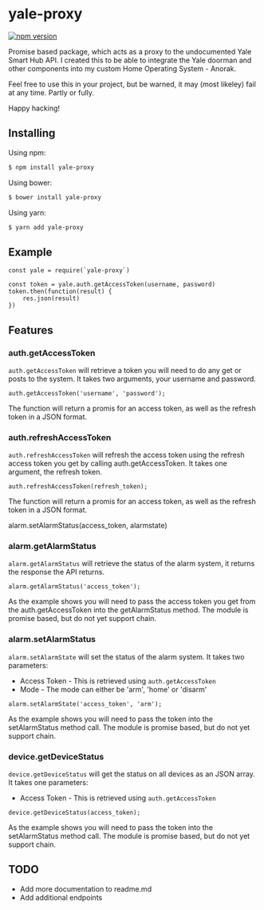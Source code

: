 # yale-proxy

[![npm version](https://img.shields.io/npm/v/yale-proxy.svg?style=flat-square)](https://www.npmjs.org/package/yale-proxy)

Promise based package, which acts as a proxy to the undocumented Yale Smart Hub API. I created this to be able to integrate the Yale doorman and other components into my custom Home Operating System - Anorak.

Feel free to use this in your project, but be warned, it may (most likeley) fail at any time. Partly or fully.

Happy hacking!

## Installing

Using npm:

```bash
$ npm install yale-proxy
```

Using bower:

```bash
$ bower install yale-proxy
```

Using yarn:

```bash
$ yarn add yale-proxy
```

## Example

```nodejs
const yale = require(`yale-proxy`)

const token = yale.auth.getAccessToken(username, password)
token.then(function(result) {
    res.json(result)
})
```

## Features

### auth.getAccessToken

`auth.getAccessToken` will retrieve a token you will need to do any get or posts to the system. It takes two arguments, your username and password.

```
auth.getAccessToken('username', 'password');
```
The function will return a promis for an access token, as well as the refresh token in a JSON format.

### auth.refreshAccessToken

`auth.refreshAccessToken` will refresh the access token using the refresh access token you get by calling auth.getAccessToken. It takes one argument, the refresh token.

```
auth.refreshAccessToken(refresh_token);
```
The function will return a promis for an access token, as well as the refresh token in a JSON format.


alarm.setAlarmStatus(access_token, alarmstate)


### alarm.getAlarmStatus

`alarm.getAlarmStatus` will retrieve the status of the alarm system, it returns the response the API returns.

```
alarm.getAlarmStatus('access_token');
```

As the example shows you will need to pass the access token you get from the auth.getAccessToken into the getAlarmStatus method. The module is promise based, but do not yet support chain. 


### alarm.setAlarmStatus

`alarm.setAlarmState` will set the status of the alarm system. It takes two parameters:

* Access Token - This is retrieved using `auth.getAccessToken`
* Mode - The mode can either be 'arm', 'home' or 'disarm'

```
alarm.setAlarmState('access_token', 'arm');
```

As the example shows you will need to pass the token into the setAlarmStatus method call. The module is promise based, but do not yet support chain. 


### device.getDeviceStatus

`device.getDeviceStatus` will get the status on all devices as an JSON array. It takes one parameters:

* Access Token - This is retrieved using `auth.getAccessToken`

```
device.getDeviceStatus(access_token);
```

As the example shows you will need to pass the token into the setAlarmStatus method call. The module is promise based, but do not yet support chain. 


## TODO
- Add more documentation to readme.md
- Add additional endpoints


